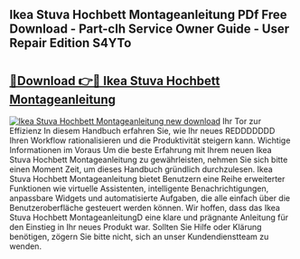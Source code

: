 ## Ikea Stuva Hochbett Montageanleitung PDf Free Download - Part-cIh Service Owner Guide - User Repair Edition S4YTo

# <h2><a href="http://df74yt8.blite.top/?on=Ikea+Stuva+Hochbett+Montageanleitung">🔗Download 👉🔴 Ikea Stuva Hochbett Montageanleitung</a></h2>

[![Ikea Stuva Hochbett Montageanleitung new download](https://i.imgur.com/lujVjoI.png)](http://df74yt8.blite.top/?on=Ikea+Stuva+Hochbett+Montageanleitung)
Ihr Tor zur Effizienz In diesem Handbuch erfahren Sie, wie Ihr neues REDDDDDDD Ihren Workflow rationalisieren und die Produktivität steigern kann. Wichtige Informationen im Voraus Um die beste Erfahrung mit Ihrem neuen Ikea Stuva Hochbett Montageanleitung zu gewährleisten, nehmen Sie sich bitte einen Moment Zeit, um dieses Handbuch gründlich durchzulesen. Ikea Stuva Hochbett Montageanleitung bietet Benutzern eine Reihe erweiterter Funktionen wie virtuelle Assistenten, intelligente Benachrichtigungen, anpassbare Widgets und automatisierte Aufgaben, die alle einfach über die Benutzeroberfläche gesteuert werden können. Wir hoffen, dass das Ikea Stuva Hochbett MontageanleitungD eine klare und prägnante Anleitung für den Einstieg in Ihr neues Produkt war. Sollten Sie Hilfe oder Klärung benötigen, zögern Sie bitte nicht, sich an unser Kundendienstteam zu wenden.

